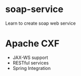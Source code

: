 # soap-service
Learn to create soap web service
# Apache CXF
  - JAX-WS support
  - RESTful services
  - Spring Integration
  
